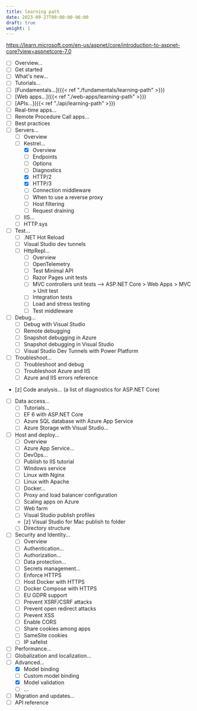```yaml
---
title: learning path
date: 2023-09-27T00:00:00-06:00
draft: true
weight: 1
---
```


https://learn.microsoft.com/en-us/aspnet/core/introduction-to-aspnet-core?view=aspnetcore-7.0

- [ ] Overview...
- [ ] Get started
- [ ] What's new...
- [ ] Tutorials... 
- [ ] [Fundamentals...]({{< ref "./fundamentals/learning-path" >}})
- [ ] [Web apps...]({{< ref "./web-apps/learning-path" >}})
- [ ] [APIs...]({{< ref "./api/learning-path" >}})
- [ ] Real-time apps...
- [ ] Remote Procedure Call apps...
- [ ] Best practices
- [ ] Servers...
  - [ ] Overview
  - [ ] Kestrel...
    - [x] Overview
    - [ ] Endpoints
    - [ ] Options
    - [ ] Diagnostics
    - [x] HTTP/2
    - [x] HTTP/3
    - [ ] Connection middleware
    - [ ] When to use a reverse proxy
    - [ ] Host filtering
    - [ ] Request draining
  - [ ] IIS...
  - [ ] HTTP.sys
- [ ] Test...
  - [ ] .NET Hot Reload
  - [ ] Visual Studio dev tunnels
  - [ ] HttpRepl...
    - [ ] Overview
    - [ ] OpenTelemetry
    - [ ] Test Minimal API
    - [ ] Razor Pages unit tests
    - [ ] MVC controllers unit tests --> ASP.NET Core > Web Apps > MVC > Unit test
    - [ ] Integration tests
    - [ ] Load and stress testing
    - [ ] Test middleware
- [ ] Debug...
  - [ ] Debug with Visual Studio
  - [ ] Remote debugging
  - [ ] Snapshot debugging in Azure
  - [ ] Snapshot debugging in Visual Studio
  - [ ] Visual Studio Dev Tunnels with Power Platform
- [ ] Troubleshoot...
  - [ ] Troubleshoot and debug
  - [ ] Troubleshoot Azure and IIS
  - [ ] Azure and IIS errors reference
- [z] Code analysis... (a list of diagnostics for ASP.NET Core)
- [ ] Data access...
  - [ ] Tutorials...
  - [ ] EF 6 with ASP.NET Core
  - [ ] Azure SQL database with Azure App Service
  - [ ] Azure Storage with Visual Studio...
- [ ] Host and deploy...
  - [ ] Overview
  - [ ] Azure App Service...
  - [ ] DevOps...
  - [ ] Publish to IIS tutorial
  - [ ] Windows service
  - [ ] Linux with Nginx
  - [ ] Linux with Apache
  - [ ] Docker...
  - [ ] Proxy and load balancer configuration
  - [ ] Scaling apps on Azure
  - [ ] Web farm
  - [ ] Visual Studio publish profiles
  - [z] Visual Studio for Mac publish to folder
  - [ ] Directory structure
- [ ] Security and Identity...
  - [ ] Overview
  - [ ] Authentication...
  - [ ] Authorization...
  - [ ] Data protection...
  - [ ] Secrets management...
  - [ ] Enforce HTTPS
  - [ ] Host Docker with HTTPS
  - [ ] Docker Compose with HTTPS
  - [ ] EU GDPR support
  - [ ] Prevent XSRF/CSRF attacks
  - [ ] Prevent open redirect attacks
  - [ ] Prevent XSS
  - [ ] Enable CORS
  - [ ] Share cookies among apps
  - [ ] SameSite cookies
  - [ ] IP safelist
- [ ] Performance...
- [ ] Globalization and localization...
- [ ] Advanced...
  - [x] Model binding
  - [ ] Custom model binding
  - [x] Model validation
  - [ ] ...
- [ ] Migration and updates...
- [ ] API reference
